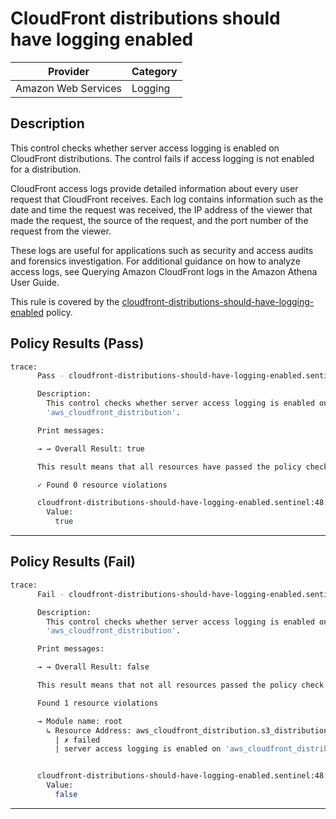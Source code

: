 # CloudFront distributions should have logging enabled

| Provider            | Category     |
|---------------------|--------------|
| Amazon Web Services | Logging      | 

## Description

This control checks whether server access logging is enabled on CloudFront distributions. The control fails if access logging is not enabled for a distribution.

CloudFront access logs provide detailed information about every user request that CloudFront receives. Each log contains information such as the date and time the request was received, the IP address of the viewer that made the request, the source of the request, and the port number of the request from the viewer.

These logs are useful for applications such as security and access audits and forensics investigation. For additional guidance on how to analyze access logs, see Querying Amazon CloudFront logs in the Amazon Athena User Guide.

This rule is covered by the [cloudfront-distributions-should-have-logging-enabled](../../policies/cloudfront-distributions-should-have-logging-enabled.sentinel) policy.

## Policy Results (Pass)
```bash
trace:
      Pass - cloudfront-distributions-should-have-logging-enabled.sentinel

      Description:
        This control checks whether server access logging is enabled on
        'aws_cloudfront_distribution'.

      Print messages:

      → → Overall Result: true

      This result means that all resources have passed the policy check for the policy cloudfront-distributions-should-have-origin-failover-configured.

      ✓ Found 0 resource violations

      cloudfront-distributions-should-have-logging-enabled.sentinel:48:1 - Rule "main"
        Value:
          true
```

---

## Policy Results (Fail)
```bash
trace:
      Fail - cloudfront-distributions-should-have-logging-enabled.sentinel

      Description:
        This control checks whether server access logging is enabled on
        'aws_cloudfront_distribution'.

      Print messages:

      → → Overall Result: false

      This result means that not all resources passed the policy check and the protected behavior is not allowed for the policy cloudfront-distributions-should-have-origin-failover-configured.

      Found 1 resource violations

      → Module name: root
        ↳ Resource Address: aws_cloudfront_distribution.s3_distribution
          | ✗ failed
          | server access logging is enabled on 'aws_cloudfront_distribution'. Refer to https://docs.aws.amazon.com/securityhub/latest/userguide/cloudfront-controls.html#cloudfront-5 for more details.


      cloudfront-distributions-should-have-logging-enabled.sentinel:48:1 - Rule "main"
        Value:
          false
```

---